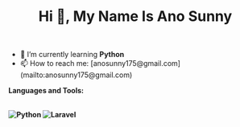 <h1 align="center">Hi 👋, My Name Is Ano Sunny</h1><br>
<ul>
  <li>🌱 I’m currently learning <b>Python</b> <br></li>
  <li>📫 How to reach me: [anosunny175@gmail.com](mailto:anosunny175@gmail.com)<br></li>
</ul>
<b>Languages and Tools:<b>
<p align="left">
  <br>
  <img src="https://img.icons8.com/color/48/000000/python.png" alt="Python"/>
  <img src="https://img.icons8.com/color/48/000000/laravel.png" alt="Laravel"/>
</p>
